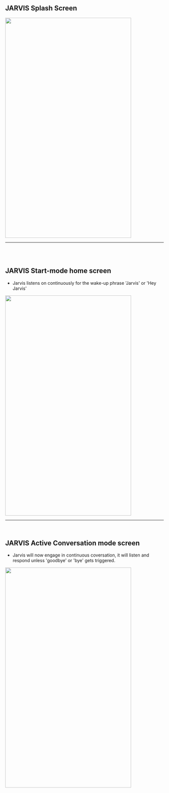   <h2> JARVIS Splash Screen </h2>
    <img src="https://github.com/user-attachments/assets/cac80ec9-18a0-4708-bdc7-60bd0c0f1324" width="400" height="700"/>
  
  <br>
  
  
  ---

  <br>
  <br>
  
  ## JARVIS Start-mode home screen
  - Jarvis listens on continuously for the wake-up phrase 'Jarvis' or 'Hey Jarvis' </p>
  <img src="https://github.com/user-attachments/assets/27fbeca1-7171-4c13-98ac-096e8f5a0e70" width="400" height="700"/>
  
  --- 
  
  <br>
  
  ## JARVIS Active Conversation mode screen
  - Jarvis will now engage in continuous coversation, it will listen and respond unless 'goodbye' or 'bye' gets triggered. </p> 
  <img src="https://github.com/user-attachments/assets/bce5d334-5977-40bf-9563-cf850681844f" width="400" height="700"/>
